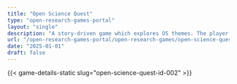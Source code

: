 ```yaml
---
title: "Open Science Quest"
type: "open-research-games-portal"
layout: "single"
description: "A story-driven game which explores OS themes. The player assumes the role of a captain of a spaceship and must navigate through several challenges which link..."
url: "/open-research-games-portal/open-research-games/open-science-quest-id-002/"
date: "2025-01-01"
draft: false
---
```


{{< game-details-static slug="open-science-quest-id-002" >}}
